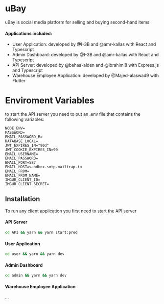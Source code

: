 
# uBay
uBay is social media platform for selling and buying second-hand items

#### Applications included:
- User Application: developed by @I-3B and @amr-kallas with React and Typescript 
- Admin Dashboard: developed by @I-3B and @amr-kallas with React and Typescript
- API Server: developed by @bahaa-alden and @ibrahimi8 with Express.js and Typescript
- Warehouse Employee Application: developed by @Majed-alaswad9 with Flutter



# Enviroment Variables
to start the API server you need to put an .env file that contains the following variables:

```env
NODE_ENV=
PASSWORD=
EMAIL_PASSWORD_R=
DATABASE_LOCAL=
JWT_EXPIRES_IN="90d"
JWT_COOKIE_EXPIRES_IN=90
EMAIL_USERNAME=
EMAIL_PASSWORD=
EMAIL_PORT=587
EMAIL_HOST=sandbox.smtp.mailtrap.io
EMAIL_FROM=
EMAIL_FROM_NAME=
IMGUR_CLIENT_ID=
IMGUR_CLIENT_SECRET=
```

## Installation
To run any client application you first need to start the API server
#### API Server
```bash
cd API && yarn && yarn start:prod
```
#### User Application
```bash
cd user && yarn && yarn dev
```
#### Admin Dashboard
```bash
cd admin && yarn && yarn dev
```
#### Warehouse Employee Application
...

    
